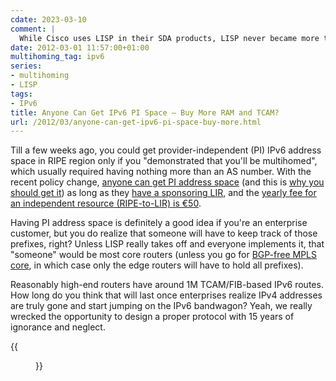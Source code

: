 ```yaml
---
cdate: 2023-03-10
comment: |
  While Cisco uses LISP in their SDA products, LISP never became more than solution-in-search-of-a-problem when it comes to global IPv6 connectivity. Also, global (DFZ) IPv6 routing table is still a fraction of the global IPv4 routing table a decade after this blog post has been written. 
date: 2012-03-01 11:57:00+01:00
multihoming_tag: ipv6
series:
- multihoming
- LISP
tags:
- IPv6
title: Anyone Can Get IPv6 PI Space – Buy More RAM and TCAM?
url: /2012/03/anyone-can-get-ipv6-pi-space-buy-more.html
---
```

Till a few weeks ago, you could get provider-independent (PI) IPv6 address space in RIPE region only if you "demonstrated that you'll be multihomed", which usually required having nothing more than an AS number. With the recent policy change, [anyone can get PI address space](http://www.ripe.net/ripe/policies/proposals/2011-02) (and this is [why you should get it](http://etherealmind.com/importance-provider-independent-ipv6-addresses/)) as long as they [have a sponsoring LIR](http://www.ripe.net/ripe/docs/ripe-452), and the [yearly fee for an independent resource (RIPE-to-LIR) is €50](http://www.ripe.net/ripe/docs/ripe-499).
<!--more-->
Having PI address space is definitely a good idea if you're an enterprise customer, but you do realize that someone will have to keep track of those prefixes, right? Unless LISP really takes off and everyone implements it, that "someone" would be most core routers (unless you go for [BGP-free MPLS core](/2012/01/bgp-free-service-provider-core-in.html), in which case only the edge routers will have to hold all prefixes).

Reasonably high-end routers have around 1M TCAM/FIB-based IPv6 routes. How long do you think that will last once enterprises realize IPv4 addresses are truly gone and start jumping on the IPv6 bandwagon? Yeah, we really wrecked the opportunity to design a proper protocol with 15 years of ignorance and neglect.

{{<figure src="/2012/03/s1600-DoubleFacepalm.jpg" caption="When will they realize [you need a session layer](/2009/08/what-went-wrong-tcpip-lacks-session.html)?">}}
